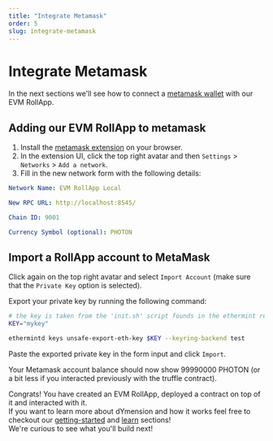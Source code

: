 ```yaml
---
title: "Integrate Metamask"
order: 5
slug: integrate-metamask
---
```


# Integrate Metamask

In the next sections we'll see how to connect a [metamask wallet](https://metamask.io/) with our EVM RollApp.
## Adding our EVM RollApp to metamask

1. Install the [metamask extension](https://chrome.google.com/webstore/detail/metamask/nkbihfbeogaeaoehlefnkodbefgpgknn?hl=en) on your browser.
2. In the extension UI, click the top right avatar and then `Settings` > `Networks` > `Add a network`.
3. Fill in the new network form with the following details:

```yaml
Network Name: EVM RollApp Local

New RPC URL: http://localhost:8545/

Chain ID: 9001

Currency Symbol (optional): PHOTON
```

## Import a RollApp account to MetaMask

Click again on the top right avatar and select `Import Account` (make sure that the `Private Key` option is selected).

Export your private key by running the following command:

```sh
# the key is taken from the 'init.sh' script founds in the ethermint repo.
KEY="mykey"

ethermintd keys unsafe-export-eth-key $KEY --keyring-backend test
```

Paste the exported private key in the form input and click `Import`.

Your Metamask account balance should now show 99990000 PHOTON (or a bit less if you interacted previously with the truffle contract).<br/>

Congrats! You have created an EVM RollApp, deployed a contract on top of it and interacted with it.<br/>
If you want to learn more about dYmension and how it works feel free to checkout our [getting-started](../../index.md) and [learn](../../learn/modular-intro.md) sections!<br/>
We're curious to see what you'll build next!<br/>
